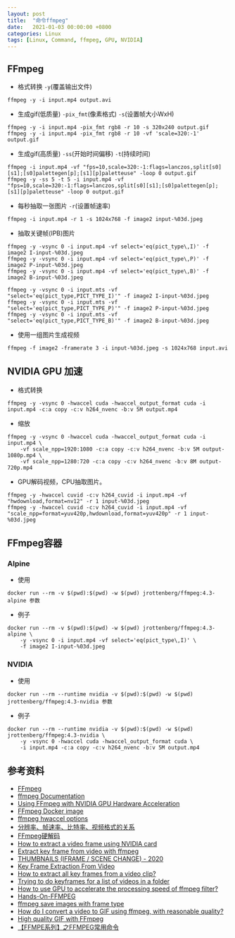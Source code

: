 ```yaml
---
layout: post
title:  "命令ffmpeg"
date:   2021-01-03 00:00:00 +0800
categories: Linux
tags: [Linux, Command, ffmpeg, GPU, NVIDIA]
---
```


## FFmpeg
* 格式转换 ```-y```(覆盖输出文件)
```shell
ffmpeg -y -i input.mp4 output.avi
```

* 生成gif(低质量) ```-pix_fmt```(像素格式) ```-s```(设置帧大小WxH)
```shell
ffmpeg -y -i input.mp4 -pix_fmt rgb8 -r 10 -s 320x240 output.gif
ffmpeg -y -i input.mp4 -pix_fmt rgb8 -r 10 -vf 'scale=320:-1' output.gif
```

* 生成gif(高质量) ```-ss```(开始时间偏移) ```-t```(持续时间)
```shell
ffmpeg -i input.mp4 -vf "fps=10,scale=320:-1:flags=lanczos,split[s0][s1];[s0]palettegen[p];[s1][p]paletteuse" -loop 0 output.gif
ffmpeg -y -ss 5 -t 5 -i input.mp4 -vf "fps=10,scale=320:-1:flags=lanczos,split[s0][s1];[s0]palettegen[p];[s1][p]paletteuse" -loop 0 output.gif
```

* 每秒抽取一张图片 ```-r```(设置帧速率)
```shell
ffmpeg -i input.mp4 -r 1 -s 1024x768 -f image2 input-%03d.jpeg
```

* 抽取关键帧(IPB)图片
```shell
ffmpeg -y -vsync 0 -i input.mp4 -vf select='eq(pict_type\,I)' -f image2 I-input-%03d.jpeg
ffmpeg -y -vsync 0 -i input.mp4 -vf select='eq(pict_type\,P)' -f image2 P-input-%03d.jpeg
ffmpeg -y -vsync 0 -i input.mp4 -vf select='eq(pict_type\,B)' -f image2 B-input-%03d.jpeg

ffmpeg -y -vsync 0 -i input.mts -vf "select='eq(pict_type,PICT_TYPE_I)'" -f image2 I-input-%03d.jpeg
ffmpeg -y -vsync 0 -i input.mts -vf "select='eq(pict_type,PICT_TYPE_P)'" -f image2 P-input-%03d.jpeg
ffmpeg -y -vsync 0 -i input.mts -vf "select='eq(pict_type,PICT_TYPE_B)'" -f image2 B-input-%03d.jpeg
```

* 使用一组图片生成视频
```shell
ffmpeg -f image2 -framerate 3 -i input-%03d.jpeg -s 1024x768 input.avi
```

## NVIDIA GPU 加速
* 格式转换
```shell
ffmpeg -y -vsync 0 -hwaccel cuda -hwaccel_output_format cuda -i input.mp4 -c:a copy -c:v h264_nvenc -b:v 5M output.mp4
```

* 缩放
```shell
ffmpeg -y -vsync 0 -hwaccel cuda -hwaccel_output_format cuda -i input.mp4 \
    -vf scale_npp=1920:1080 -c:a copy -c:v h264_nvenc -b:v 5M output-1080p.mp4 \
    -vf scale_npp=1280:720 -c:a copy -c:v h264_nvenc -b:v 8M output-720p.mp4
```

* GPU解码视频，CPU抽取图片。
```shell
ffmpeg -y -hwaccel cuvid -c:v h264_cuvid -i input.mp4 -vf "hwdownload,format=nv12" -r 1 input-%03d.jpeg
ffmpeg -y -hwaccel cuvid -c:v h264_cuvid -i input.mp4 -vf "scale_npp=format=yuv420p,hwdownload,format=yuv420p" -r 1 input-%03d.jpeg
```

## FFmpeg容器
### Alpine
* 使用
```shell
docker run --rm -v $(pwd):$(pwd) -w $(pwd) jrottenberg/ffmpeg:4.3-alpine 参数
```

* 例子
```shell
docker run --rm -v $(pwd):$(pwd) -w $(pwd) jrottenberg/ffmpeg:4.3-alpine \
    -y -vsync 0 -i input.mp4 -vf select='eq(pict_type\,I)' \
    -f image2 I-input-%03d.jpeg
```

### NVIDIA
* 使用
```shell
docker run --rm --runtime nvidia -v $(pwd):$(pwd) -w $(pwd) jrottenberg/ffmpeg:4.3-nvidia 参数
```

* 例子
```shell
docker run --rm --runtime nvidia -v $(pwd):$(pwd) -w $(pwd) jrottenberg/ffmpeg:4.3-nvidia \
    -y -vsync 0 -hwaccel cuda -hwaccel_output_format cuda \
    -i input.mp4 -c:a copy -c:v h264_nvenc -b:v 5M output.mp4
```

## 参考资料
* [FFmpeg](https://ffmpeg.org/)
* [ffmpeg Documentation](https://ffmpeg.org/ffmpeg.html)
* [Using FFmpeg with NVIDIA GPU Hardware Acceleration](https://docs.nvidia.com/video-technologies/video-codec-sdk/ffmpeg-with-nvidia-gpu/index.html)
* [FFmpeg Docker image](https://hub.docker.com/r/jrottenberg/ffmpeg)
* [ffmpeg hwaccel options](https://trac.ffmpeg.org/wiki/HWAccelIntro)
* [分辨率、帧速率、比特率、视频格式的关系](https://zhuanlan.zhihu.com/p/60868555)
* [FFmpeg硬解码](https://blog.csdn.net/tosonw/article/details/90178195)
* [How to extract a video frame using NVIDIA card](https://video.stackexchange.com/questions/24283/how-to-extract-a-video-frame-using-nvidia-card)
* [Extract key frame from video with ffmpeg](https://video.stackexchange.com/questions/19725/extract-key-frame-from-video-with-ffmpeg)
* [THUMBNAILS (IFRAME / SCENE CHANGE) - 2020](https://www.bogotobogo.com/FFMpeg/ffmpeg_thumbnails_select_scene_iframe.php)
* [Key Frame Extraction From Video](https://stackoverflow.com/questions/9064962/key-frame-extraction-from-video)
* [How to extract all key frames from a video clip?](https://superuser.com/questions/669716/how-to-extract-all-key-frames-from-a-video-clip)
* [Trying to do keyframes for a list of videos in a folder](https://www.reddit.com/r/ffmpeg/comments/k2a770/trying_to_do_keyframes_for_a_list_of_videos_in_a/)
* [How to use GPU to accelerate the processing speed of ffmpeg filter?](https://stackoverflow.com/questions/55687189/how-to-use-gpu-to-accelerate-the-processing-speed-of-ffmpeg-filter/55747785)
* [Hands-On-FFMPEG](https://github.com/Hong-Bo/hands-on-ffmpeg)
* [ffmpeg save images with frame type](https://superuser.com/questions/1480729/ffmpeg-save-images-with-frame-type)
* [How do I convert a video to GIF using ffmpeg, with reasonable quality?](https://superuser.com/questions/556029/how-do-i-convert-a-video-to-gif-using-ffmpeg-with-reasonable-quality)
* [High quality GIF with FFmpeg](http://blog.pkh.me/p/21-high-quality-gif-with-ffmpeg.html)
* [【FFMPE系列】之FFMPEG常用命令](https://blog.csdn.net/listener51/article/details/82025541)
